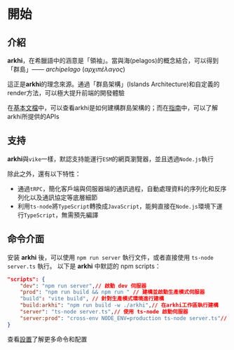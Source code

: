 # 開始

## 介紹
**arkhi**，在希臘語中的涵意是「領袖」。當與海(pelagos)的概念結合，可以得到「群島」—— *archipelago* (*αρχιπέλαγος*)

這正是**arkhi**的理念來源。通過「群島架構」(Islands Architecture)和自定義的render方法，可以極大提升前端的開發體驗

在[基本文檔](../basic/)中，可以查看arkhi是如何建構群島架構的；而在[指南](../guides/)中，可以了解arkhi所提供的APIs

## 支持
**arkhi**與`vike`一樣，默認支持能運行`ESM`的網頁瀏覽器，並且透過`Node.js`執行

除此之外，還有以下特性：
* 通過`tRPC`，簡化客戶端與伺服器端的通訊過程，自動處理資料的序列化和反序列化以及通訊協定等底層細節
* 利用`ts-node`將`TypeScript`轉換成`JavaScript`，能夠直接在`Node.js`環境下運行`TypeScript`，無需預先編譯

## 命令介面
安装 **arkhi** 後，可以使用 `npm run server` 執行文件，或者直接使用 `ts-node server.ts` 執行。
以下是 **arkhi** 中默認的 npm scripts：
```json
"scripts": {
    "dev": "npm run server",// 啟動 dev 伺服器
    "prod": "npm run build && npm run " // 建構並啟動生產模式伺服器
    "build": "vite build", // 針對生產模式環境進行建構
    "build:arkhi": "npm run build -w ./arkhi",// 在arkhi工作區執行建構
    "server": "ts-node server.ts",// 使用 ts-node 啟動伺服器
    "server:prod": "cross-env NODE_ENV=production ts-node server.ts"// 在生產模式下使用 ts-node 啟動伺服器
}
```
查看[設置](../config/alisas.md)了解更多命令和配置
